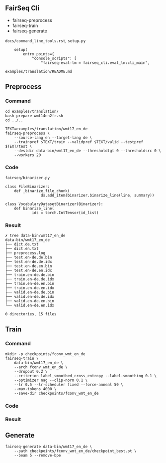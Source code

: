 ## FairSeq Cli

- fairseq-preprocess
- fairseq-train
- fairseq-generate

`docs/command_line_tools.rst`, `setup.py`

```
    setup(
        entry_points={
            "console_scripts": [
                "fairseq-eval-lm = fairseq_cli.eval_lm:cli_main",
```

`examples/translation/README.md`

## Preprocess

### Command

```
cd examples/translation/
bash prepare-wmt14en2fr.sh
cd ../..
```

```
TEXT=examples/translation/wmt17_en_de
fairseq-preprocess \
    --source-lang en --target-lang de \
    --trainpref $TEXT/train --validpref $TEXT/valid --testpref $TEXT/test \
    --destdir data-bin/wmt17_en_de --thresholdtgt 0 --thresholdsrc 0 \
    --workers 20
```

### Code

`fairseq/binarizer.py`

```
class FileBinarizer:
    def _binarize_file_chunk(
                ds.add_item(binarizer.binarize_line(line, summary))

class VocabularyDatasetBinarizer(Binarizer):
    def binarize_line(
            ids = torch.IntTensor(id_list)
```

### Result

```
✗ tree data-bin/wmt17_en_de
data-bin/wmt17_en_de
├── dict.de.txt
├── dict.en.txt
├── preprocess.log
├── test.en-de.de.bin
├── test.en-de.de.idx
├── test.en-de.en.bin
├── test.en-de.en.idx
├── train.en-de.de.bin
├── train.en-de.de.idx
├── train.en-de.en.bin
├── train.en-de.en.idx
├── valid.en-de.de.bin
├── valid.en-de.de.idx
├── valid.en-de.en.bin
└── valid.en-de.en.idx

0 directories, 15 files
```

## Train

### Command

```
mkdir -p checkpoints/fconv_wmt_en_de
fairseq-train \
    data-bin/wmt17_en_de \
    --arch fconv_wmt_en_de \
    --dropout 0.2 \
    --criterion label_smoothed_cross_entropy --label-smoothing 0.1 \
    --optimizer nag --clip-norm 0.1 \
    --lr 0.5 --lr-scheduler fixed --force-anneal 50 \
    --max-tokens 4000 \
    --save-dir checkpoints/fconv_wmt_en_de
```

### Code

### Result

## Generate

```
fairseq-generate data-bin/wmt17_en_de \
    --path checkpoints/fconv_wmt_en_de/checkpoint_best.pt \
    --beam 5 --remove-bpe
```